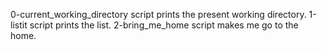 0-current_working_directory script prints the present working directory.
1-listit script prints the list.
2-bring_me_home script makes me go to the home.
